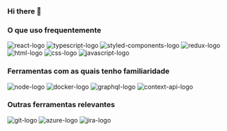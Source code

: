 ### Hi there 👋

### O que uso frequentemente
<p>
  <img src="https://img.shields.io/badge/react-%2320232a.svg?style=for-the-badge&logo=react&logoColor=%2361DAFB" alt="react-logo">
  <img src="https://img.shields.io/badge/typescript-%23007ACC.svg?style=for-the-badge&logo=typescript&logoColor=white" alt="typescript-logo">
  <img src="https://img.shields.io/badge/styled--components-DB7093?style=for-the-badge&logo=styled-components&logoColor=white" alt="styled-components-logo">
  <img src="https://img.shields.io/badge/redux-%23593d88.svg?style=for-the-badge&logo=redux&logoColor=white" alt="redux-logo">
  <img src="https://img.shields.io/badge/html5-%23E34F26.svg?style=for-the-badge&logo=html5&logoColor=white" alt="html-logo">
  <img src="https://img.shields.io/badge/css3-%231572B6.svg?style=for-the-badge&logo=css3&logoColor=white" alt="css-logo">
  <img src="https://img.shields.io/badge/javascript-%23323330.svg?style=for-the-badge&logo=javascript&logoColor=%23F7DF1E" alt="javascript-logo">
</p>

### Ferramentas com as quais tenho familiaridade
<p>
  <img src="https://img.shields.io/badge/node.js-6DA55F?style=for-the-badge&logo=node.js&logoColor=white" alt="node-logo">
  <img src="https://img.shields.io/badge/docker-%230db7ed.svg?style=for-the-badge&logo=docker&logoColor=white" alt="docker-logo">
  <img src="https://img.shields.io/badge/-GraphQL-E10098?style=for-the-badge&logo=graphql&logoColor=white" alt="graphql-logo">
  <img src="https://img.shields.io/badge/Context--Api-000000?style=for-the-badge&logo=react" alt="context-api-logo">
</p>

### Outras ferramentas relevantes
<p>
  <img src="https://img.shields.io/badge/git-%23F05033.svg?style=for-the-badge&logo=git&logoColor=white" alt="git-logo">
  <img src="https://img.shields.io/badge/azure-%230072C6.svg?style=for-the-badge&logo=microsoftazure&logoColor=white" alt="azure-logo">
  <img src="https://img.shields.io/badge/jira-%230A0FFF.svg?style=for-the-badge&logo=jira&logoColor=white" alt="jira-logo">
</p>

<!--
**jeanrioli/jeanrioli** is a ✨ _special_ ✨ repository because its `README.md` (this file) appears on your GitHub profile.

Here are some ideas to get you started:

- 🔭 I’m currently working on ...
- 🌱 I’m currently learning ...
- 👯 I’m looking to collaborate on ...
- 🤔 I’m looking for help with ...
- 💬 Ask me about ...
- 📫 How to reach me: ...
- 😄 Pronouns: ...
- ⚡ Fun fact: ...
-->

